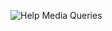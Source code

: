 ![Help Media Queries](https://cloud.githubusercontent.com/assets/10454741/20605912/0b839956-b26e-11e6-83bd-40f2bd431d06.png)
